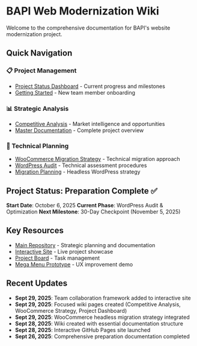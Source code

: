 # BAPI Web Modernization Wiki

Welcome to the comprehensive documentation for BAPI's website modernization project.

## Quick Navigation

### 📋 Project Management

- [Project Status Dashboard](Project-Status-Dashboard) - Current progress and milestones
- [Getting Started](Getting-Started) - New team member onboarding

### 📊 Strategic Analysis

- [Competitive Analysis](Competitive-Analysis) - Market intelligence and opportunities
- [Master Documentation](Master-Wiki-Page) - Complete project overview

### 🔧 Technical Planning

- [WooCommerce Migration Strategy](WooCommerce-Migration-Strategy) - Technical migration approach
- [WordPress Audit](WordPress-Audit-Procedures) - Technical assessment procedures
- [Migration Planning](Migration-Planning) - Headless WordPress strategy

## Project Status: Preparation Complete ✅

**Start Date**: October 6, 2025
**Current Phase**: WordPress Audit & Optimization
**Next Milestone**: 30-Day Checkpoint (November 5, 2025)

## Key Resources

- [Main Repository](https://github.com/andrewteece/bapi-web) - Strategic planning and documentation
- [Interactive Site](https://andrewteece.github.io/bapi-web/) - Live project showcase
- [Project Board](https://github.com/users/andrewteece/projects/7) - Task management
- [Mega Menu Prototype](https://github.com/andrewteece/bapi-mega-menu) - UX improvement demo

## Recent Updates

- **Sept 29, 2025**: Team collaboration framework added to interactive site
- **Sept 29, 2025**: Focused wiki pages created (Competitive Analysis, WooCommerce Strategy, Project Dashboard)
- **Sept 29, 2025**: WooCommerce headless migration strategy integrated
- **Sept 28, 2025**: Wiki created with essential documentation structure
- **Sept 28, 2025**: Interactive GitHub Pages site launched
- **Sept 26, 2025**: Comprehensive preparation documentation completed
